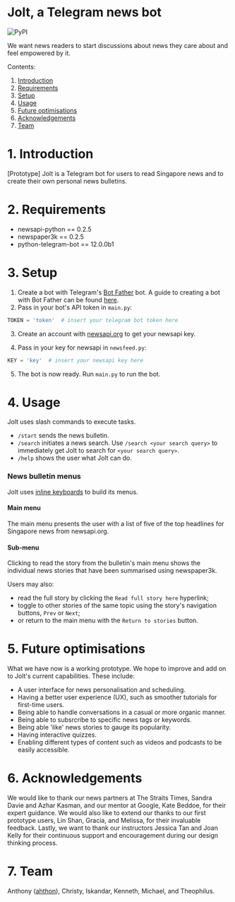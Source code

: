 # Jolt, a Telegram news bot

![PyPI](https://img.shields.io/pypi/pyversions/Django.svg)

We want news readers to start discussions about news they care about and feel empowered by it.

Contents:

1. [Introduction](#introduction)
2. [Requirements](#requirements)
3. [Setup](#setup)
4. [Usage](#usage)
5. [Future optimisations](#future-optimisations)
6. [Acknowledgements](#acknowledgements)
7. [Team](#team)

# 1. Introduction

[Prototype] Jolt is a Telegram bot for users to read Singapore news and to create their own personal news bulletins.

# 2. Requirements

* newsapi-python == 0.2.5
* newspaper3k == 0.2.5
* python-telegram-bot == 12.0.0b1

# 3. Setup

1. Create a bot with Telegram's [Bot Father](https://telegram.me/botfather) bot. A guide to creating a bot with Bot Father can be found [here](<https://core.telegram.org/bots#6-botfather>).
2. Pass in your bot's API token in `main.py`:
```python
TOKEN = 'token'  # insert your telegram bot token here
```
3. Create an account with [newsapi.org](https://newsapi.org/) to get your newsapi key.

4. Pass in your key for newsapi in `newsfeed.py`:
```python
KEY = 'key'  # insert your newsapi key here
```
5. The bot is now ready. Run `main.py` to run the bot.

# 4. Usage

Jolt uses slash commands to execute tasks.

* `/start` sends the news bulletin.
* `/search` initiates a news search. Use `/search <your search query>` to immediately get Jolt to search for `<your search query>`.
* `/help` shows the user what Jolt can do.

### News bulletin menus

Jolt uses [inline keyboards](https://core.telegram.org/bots/2-0-intro#new-inline-keyboards) to build its menus.

#### Main menu
The main menu presents the user with a list of five of the top headlines for Singapore news from newsapi.org.

#### Sub-menu
Clicking to read the story from the bulletin's main menu shows the individual news stories that have been summarised using newspaper3k. 

Users may also:

* read the full story by clicking the `Read full story here` hyperlink;
* toggle to other stories of the same topic using the story's navigation buttons, `Prev` or `Next`;
* or return to the main menu with the `Return to stories` button.

# 5. Future optimisations

What we have now is a working prototype. We hope to improve and add on to Jolt's current capabilities. These include:

* A user interface for news personalisation and scheduling.
* Having a better user experience (UX), such as smoother tutorials for first-time users.
* Being able to handle conversations in a casual or more organic manner.
* Being able to subsrcribe to specific news tags or keywords.
* Being able 'like' news stories to gauge its popularity.
* Having interactive quizzes.
* Enabling different types of content such as videos and podcasts to be easily accessible.

# 6. Acknowledgements

We would like to thank our news partners at The Straits Times, Sandra Davie and Azhar Kasman, and our mentor at Google, Kate Beddoe, for their expert guidance. We would also like to extend our thanks to our first prototype users, Lin Shan, Gracia, and Melissa, for their invaluable feedback. Lastly, we want to thank our instructors Jessica Tan and Joan Kelly for their continuous support and encouragement during our design thinking process.

# 7. Team

Anthony ([ahthon](https://github.com/ahthon)), Christy, Iskandar, Kenneth, Michael, and Theophilus.
